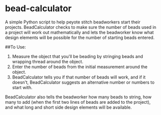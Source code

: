 bead-calculator
============

A simple Python script to help peyote stitch beadworkers start their projects. 
BeadCalculator checks to make sure the number of beads used in a project will
work out mathematically and lets the beadworker know what design elements
will be possible for the number of starting beads entered. 

##To Use:

1. Measure the object that you'll be beading by stringing beads and wrapping 
thread around the object.
2. Enter the number of beads from the initial measurement around the object.
3. BeadCalculator tells you if that number of beads will work, and if it doesn't, 
BeadCalculator suggests an alternative number or numbers to start with. 

BeadCalculator also tells the beadworker how many beads to string, how many to add
(when the first two lines of beads are added to the project), and what long 
and short side design elements will be available. 


